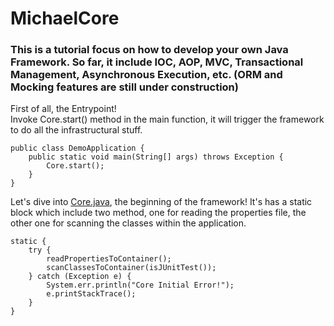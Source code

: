 # MichaelCore

### This is a tutorial focus on how to develop your own Java Framework. So far, it include IOC, AOP, MVC, Transactional Management, Asynchronous Execution, etc. (ORM and Mocking features are still under construction)

First of all, the Entrypoint!<br/>
Invoke Core.start() method in the main function, it will trigger the framework to do all the infrastructural stuff.
```
public class DemoApplication {
    public static void main(String[] args) throws Exception {
        Core.start();
    }
}
```
Let's dive into [Core.java](src/main/java/tw/framework/michaelcore/ioc/Core.java), the beginning of the framework!
It's has a static block which include two method, one for reading the properties file, 
the other one for scanning the classes within the application.
```
static {
    try {
        readPropertiesToContainer();
        scanClassesToContainer(isJUnitTest());
    } catch (Exception e) {
        System.err.println("Core Initial Error!");
        e.printStackTrace();
    }
}
```
